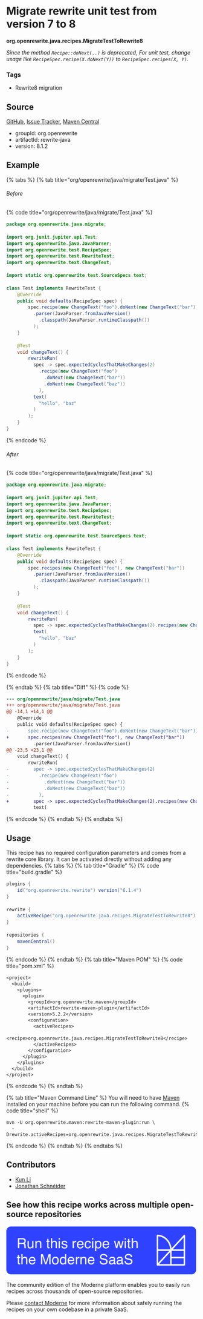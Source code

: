 # Migrate rewrite unit test from version 7 to 8

**org.openrewrite.java.recipes.MigrateTestToRewrite8**

_Since the method `Recipe::doNext(..)` is deprecated, For unit test, change usage like `RecipeSpec.recipe(X.doNext(Y))` to `RecipeSpec.recipes(X, Y)`._

### Tags

* Rewrite8 migration

## Source

[GitHub](https://github.com/openrewrite/rewrite/blob/main/rewrite-java/src/main/java/org/openrewrite/java/recipes/MigrateTestToRewrite8.java), [Issue Tracker](https://github.com/openrewrite/rewrite/issues), [Maven Central](https://central.sonatype.com/artifact/org.openrewrite/rewrite-java/8.1.2/jar)

* groupId: org.openrewrite
* artifactId: rewrite-java
* version: 8.1.2

## Example


{% tabs %}
{% tab title="org/openrewrite/java/migrate/Test.java" %}

###### Before
{% code title="org/openrewrite/java/migrate/Test.java" %}
```java
package org.openrewrite.java.migrate;

import org.junit.jupiter.api.Test;
import org.openrewrite.java.JavaParser;
import org.openrewrite.test.RecipeSpec;
import org.openrewrite.test.RewriteTest;
import org.openrewrite.text.ChangeText;

import static org.openrewrite.test.SourceSpecs.text;

class Test implements RewriteTest {
    @Override
    public void defaults(RecipeSpec spec) {
        spec.recipe(new ChangeText("foo").doNext(new ChangeText("bar")))
          .parser(JavaParser.fromJavaVersion()
            .classpath(JavaParser.runtimeClasspath())
          );
    }

    @Test
    void changeText() {
        rewriteRun(
          spec -> spec.expectedCyclesThatMakeChanges(2)
            .recipe(new ChangeText("foo")
              .doNext(new ChangeText("bar"))
              .doNext(new ChangeText("baz"))
            ),
          text(
            "hello", "baz"
          )
        );
    }
}
```
{% endcode %}

###### After
{% code title="org/openrewrite/java/migrate/Test.java" %}
```java
package org.openrewrite.java.migrate;

import org.junit.jupiter.api.Test;
import org.openrewrite.java.JavaParser;
import org.openrewrite.test.RecipeSpec;
import org.openrewrite.test.RewriteTest;
import org.openrewrite.text.ChangeText;

import static org.openrewrite.test.SourceSpecs.text;

class Test implements RewriteTest {
    @Override
    public void defaults(RecipeSpec spec) {
        spec.recipes(new ChangeText("foo"), new ChangeText("bar"))
          .parser(JavaParser.fromJavaVersion()
            .classpath(JavaParser.runtimeClasspath())
          );
    }

    @Test
    void changeText() {
        rewriteRun(
          spec -> spec.expectedCyclesThatMakeChanges(2).recipes(new ChangeText("foo"), new ChangeText("bar"), new ChangeText("baz")),
          text(
            "hello", "baz"
          )
        );
    }
}
```
{% endcode %}

{% endtab %}
{% tab title="Diff" %}
{% code %}
```diff
--- org/openrewrite/java/migrate/Test.java
+++ org/openrewrite/java/migrate/Test.java
@@ -14,1 +14,1 @@
    @Override
    public void defaults(RecipeSpec spec) {
-       spec.recipe(new ChangeText("foo").doNext(new ChangeText("bar")))
+       spec.recipes(new ChangeText("foo"), new ChangeText("bar"))
          .parser(JavaParser.fromJavaVersion()
@@ -23,5 +23,1 @@
    void changeText() {
        rewriteRun(
-         spec -> spec.expectedCyclesThatMakeChanges(2)
-           .recipe(new ChangeText("foo")
-             .doNext(new ChangeText("bar"))
-             .doNext(new ChangeText("baz"))
-           ),
+         spec -> spec.expectedCyclesThatMakeChanges(2).recipes(new ChangeText("foo"), new ChangeText("bar"), new ChangeText("baz")),
          text(
```
{% endcode %}
{% endtab %}
{% endtabs %}


## Usage

This recipe has no required configuration parameters and comes from a rewrite core library. It can be activated directly without adding any dependencies.
{% tabs %}
{% tab title="Gradle" %}
{% code title="build.gradle" %}
```groovy
plugins {
    id("org.openrewrite.rewrite") version("6.1.4")
}

rewrite {
    activeRecipe("org.openrewrite.java.recipes.MigrateTestToRewrite8")
}

repositories {
    mavenCentral()
}

```
{% endcode %}
{% endtab %}
{% tab title="Maven POM" %}
{% code title="pom.xml" %}
```markup
<project>
  <build>
    <plugins>
      <plugin>
        <groupId>org.openrewrite.maven</groupId>
        <artifactId>rewrite-maven-plugin</artifactId>
        <version>5.2.2</version>
        <configuration>
          <activeRecipes>
            <recipe>org.openrewrite.java.recipes.MigrateTestToRewrite8</recipe>
          </activeRecipes>
        </configuration>
      </plugin>
    </plugins>
  </build>
</project>
```
{% endcode %}
{% endtab %}

{% tab title="Maven Command Line" %}
You will need to have [Maven](https://maven.apache.org/download.cgi) installed on your machine before you can run the following command.
{% code title="shell" %}
```shell
mvn -U org.openrewrite.maven:rewrite-maven-plugin:run \
  -Drewrite.activeRecipes=org.openrewrite.java.recipes.MigrateTestToRewrite8
```
{% endcode %}
{% endtab %}
{% endtabs %}

## Contributors
* [Kun Li](kun@moderne.io)
* [Jonathan Schnéider](jkschneider@gmail.com)


## See how this recipe works across multiple open-source repositories

[![Moderne Link Image](/.gitbook/assets/ModerneRecipeButton.png)](https://app.moderne.io/recipes/org.openrewrite.java.recipes.MigrateTestToRewrite8)

The community edition of the Moderne platform enables you to easily run recipes across thousands of open-source repositories.

Please [contact Moderne](https://moderne.io/product) for more information about safely running the recipes on your own codebase in a private SaaS.
